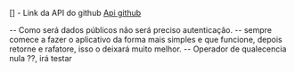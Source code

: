 [] - Link da API do github
[Api github](https://docs.github.com/pt/rest/users/users?apiVersion=2022-11-28#get-a-user)

-- Como será dados públicos não será preciso autenticação.
-- sempre comece a fazer o aplicativo da forma mais simples e que funcione, depois retorne e rafatore, isso o deixará muito melhor.
-- Operador de qualecencia nula ??, irá testar
